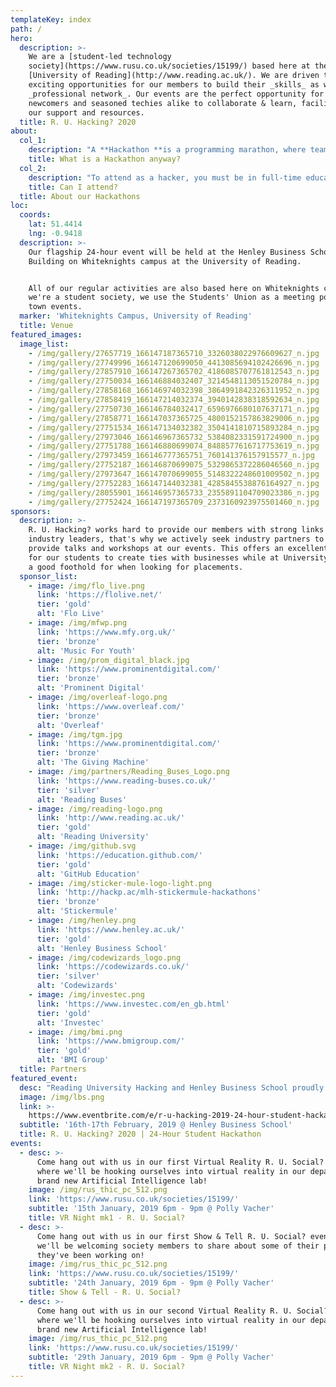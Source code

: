 ```yaml
---
templateKey: index
path: /
hero:
  description: >-
    We are a [student-led technology
    society](https://www.rusu.co.uk/societies/15199/) based here at the
    [University of Reading](http://www.reading.ac.uk/). We are driven to provide
    exciting opportunities for our members to build their _skills_ as well as a
    _professional network_. Our events are the perfect opportunity for both
    newcomers and seasoned techies alike to collaborate & learn, facilitated by
    our support and resources.
  title: R. U. Hacking? 2020
about:
  col_1:
    description: "A **Hackathon **is a programming marathon, where teams of 2-4 put their ideas together to create something exciting in only 24 hours. It gives teams of hackers a chance to turn their ideas into reality and present them.\r\n\nThere will be a number of prizes for using specific technologies as well as the overall best project. There will be additional prize pools available exclusively to first-timers!"
    title: What is a Hackathon anyway?
  col_2:
    description: "To attend as a hacker, you must be in full-time education (e.g. University, college) or have finished in the past year. We have no other requirements!\r\n\nWe welcome attendees from all disciplines as we strongly believe Hackathon projects require skills beyond just technical - benefiting from skills such as design, entrepreneurship and overall creativity."
    title: Can I attend?
  title: About our Hackathons
loc:
  coords:
    lat: 51.4414
    lng: -0.9418
  description: >-
    Our flagship 24-hour event will be held at the Henley Business School
    Building on Whiteknights campus at the University of Reading.


    All of our regular activities are also based here on Whiteknights campus. As
    we're a student society, we use the Students' Union as a meeting point for
    town events.
  marker: 'Whiteknights Campus, University of Reading'
  title: Venue
featured_images:
  image_list:
    - /img/gallery/27657719_166147187365710_3326038022976609627_n.jpg
    - /img/gallery/27749996_166147120699050_4413085694102426696_n.jpg
    - /img/gallery/27857910_166147267365702_4186085707761812543_n.jpg
    - /img/gallery/27750034_166146884032407_3214548113051520784_n.jpg
    - /img/gallery/27858168_166146974032398_3864991842326311952_n.jpg
    - /img/gallery/27858419_166147214032374_3940142838318592634_n.jpg
    - /img/gallery/27750730_166146784032417_6596976680107637171_n.jpg
    - /img/gallery/27858771_166147037365725_4800152157863829006_n.jpg
    - /img/gallery/27751534_166147134032382_3504141810715893284_n.jpg
    - /img/gallery/27973046_166146967365732_5384082331591724900_n.jpg
    - /img/gallery/27751788_166146880699074_8488577616717753619_n.jpg
    - /img/gallery/27973459_166146777365751_760141376157915577_n.jpg
    - /img/gallery/27752187_166146870699075_5329865372286046560_n.jpg
    - /img/gallery/27973647_166147070699055_5148322248601009502_n.jpg
    - /img/gallery/27752283_166147144032381_4285845538876164927_n.jpg
    - /img/gallery/28055901_166146957365733_2355891104709023386_n.jpg
    - /img/gallery/27752424_166147197365709_2373160923975501460_n.jpg
sponsors:
  description: >-
    R. U. Hacking? works hard to provide our members with strong links to local
    industry leaders, that's why we actively seek industry partners to come and
    provide talks and workshops at our events. This offers an excellent platform
    for our students to create ties with businesses while at University and get
    a good foothold for when looking for placements.
  sponsor_list:
    - image: /img/flo_live.png
      link: 'https://flolive.net/'
      tier: 'gold'
      alt: 'Flo Live'
    - image: /img/mfwp.png
      link: 'https://www.mfy.org.uk/'
      tier: 'bronze'
      alt: 'Music For Youth'
    - image: /img/prom_digital_black.jpg
      link: 'https://www.prominentdigital.com/'
      tier: 'bronze'
      alt: 'Prominent Digital'
    - image: /img/overleaf-logo.png
      link: 'https://www.overleaf.com/'
      tier: 'bronze'
      alt: 'Overleaf'
    - image: /img/tgm.jpg
      link: 'https://www.prominentdigital.com/'
      tier: 'bronze'
      alt: 'The Giving Machine'
    - image: /img/partners/Reading_Buses_Logo.png
      link: 'https://www.reading-buses.co.uk/'
      tier: 'silver'
      alt: 'Reading Buses'
    - image: /img/reading-logo.png
      link: 'http://www.reading.ac.uk/'
      tier: 'gold'
      alt: 'Reading University'
    - image: /img/github.svg
      link: 'https://education.github.com/'
      tier: 'gold'
      alt: 'GitHub Education'
    - image: /img/sticker-mule-logo-light.png
      link: 'http://hackp.ac/mlh-stickermule-hackathons'
      tier: 'bronze'
      alt: 'Stickermule'
    - image: /img/henley.png
      link: 'https://www.henley.ac.uk/'
      tier: 'gold'
      alt: 'Henley Business School'
    - image: /img/codewizards_logo.png
      link: 'https://codewizards.co.uk/'
      tier: 'silver'
      alt: 'Codewizards'
    - image: /img/investec.png
      link: 'https://www.investec.com/en_gb.html'
      tier: 'gold'
      alt: 'Investec'
    - image: /img/bmi.png
      link: 'https://www.bmigroup.com/'
      tier: 'gold'
      alt: 'BMI Group'
  title: Partners
featured_event:
  desc: "Reading University Hacking and Henley Business School proudly present our second annual 24-hour Student Hackathon at the University of Reading, welcoming students from all over Thames Valley!\r\n\n\r<br>\n\nWhether you're completely new to programming or are a seasoned hackathon veteran, you are welcome to join us in this fun and collaborative invention marathon! Bring your laptops and bright ideas, and we'll cover food, power and Wi-Fi - beginners welcome!\n\n<br>\n\n<a href=\"https://www.eventbrite.com/e/r-u-hacking-2019-24-hour-student-hackathon-tickets-52684847798?aff=webeventinline\">Sign up for the event here!</a>"
  image: /img/lbs.png
  link: >-
    https://www.eventbrite.com/e/r-u-hacking-2019-24-hour-student-hackathon-tickets-52684847798?aff=webeventlink
  subtitle: '16th-17th February, 2019 @ Henley Business School'
  title: R. U. Hacking? 2020 | 24-Hour Student Hackathon
events:
  - desc: >-
      Come hang out with us in our first Virtual Reality R. U. Social? event,
      where we'll be hooking ourselves into virtual reality in our department's
      brand new Artificial Intelligence lab!
    image: /img/rus_thic_pc_512.png
    link: 'https://www.rusu.co.uk/societies/15199/'
    subtitle: '15th January, 2019 6pm - 9pm @ Polly Vacher'
    title: VR Night mk1 - R. U. Social?
  - desc: >-
      Come hang out with us in our first Show & Tell R. U. Social? event, where
      we'll be welcoming society members to share about some of their projects
      they've been working on!
    image: /img/rus_thic_pc_512.png
    link: 'https://www.rusu.co.uk/societies/15199/'
    subtitle: '24th January, 2019 6pm - 9pm @ Polly Vacher'
    title: Show & Tell - R. U. Social?
  - desc: >-
      Come hang out with us in our second Virtual Reality R. U. Social? event,
      where we'll be hooking ourselves into virtual reality in our department's
      brand new Artificial Intelligence lab!
    image: /img/rus_thic_pc_512.png
    link: 'https://www.rusu.co.uk/societies/15199/'
    subtitle: '29th January, 2019 6pm - 9pm @ Polly Vacher'
    title: VR Night mk2 - R. U. Social?
---
```


